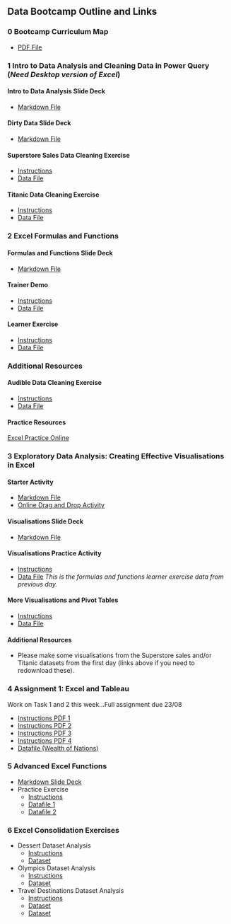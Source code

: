 ## Data Bootcamp Outline and Links

### 0 Bootcamp Curriculum Map
  - [PDF File](./Just_IT_Skills_Bootcamp_in_Data_Technician_Curriculum.pdf)
### 1 Intro to Data Analysis and Cleaning Data in Power Query (*Need Desktop version of Excel*)
#### Intro to Data Analysis Slide Deck
  - [Markdown File](./1%20Intro%20to%20Data%20Analysis%20and%20Excel/IntrotoDataAnalysis.slides.md)
#### Dirty Data Slide Deck
  - [Markdown File](RL-JIT/Data_Training/1%20Intro%20to%20Data%20Analysis%20and%20Excel/DirtyData.slides.md)
#### Superstore Sales Data Cleaning Exercise
  - [Instructions](./1%20Intro%20to%20Data%20Analysis%20and%20Excel/SuperStore%20Sales%20Excel%20PQ%20Cleaning%20Exercise/TasterDay_CleaningTransformingExercise_Excel.docx)
  - [Data File](./1%20Intro%20to%20Data%20Analysis%20and%20Excel/SuperStore%20Sales%20Excel%20PQ%20Cleaning%20Exercise/sample_-_superstore.xlsx)
#### Titanic Data Cleaning Exercise
  - [Instructions](./1%20Intro%20to%20Data%20Analysis%20and%20Excel/Titanic%20Excel%20PQ%20Cleaning%20Exercise/titanic_cleaning_ExcelPQ.docx)
  - [Data File](./1%20Intro%20to%20Data%20Analysis%20and%20Excel/Titanic%20Excel%20PQ%20Cleaning%20Exercise/Titanic-Dataset.csv)
### 2 Excel Formulas and Functions
#### Formulas and Functions Slide Deck
  - [Markdown File](./2%20Excel%20Formulas%20and%20Functions/Day1PM_pres_transformdata.slides.md)
#### Trainer Demo
  - [Instructions](./main/2%20Excel%20Formulas%20and%20Functions/Day1PM_TrainerDemoInstructions.docx)
  - [Data File](./main/2%20Excel%20Formulas%20and%20Functions/Day1PM_trainerDemoData.xlsx)
#### Learner Exercise
  - [Instructions](./2%20Excel%20Formulas%20and%20Functions/Day1PM_Learner_Instructions.docx)
  - [Data File](./2%20Excel%20Formulas%20and%20Functions/Day1PM_learner_WorkshopData.xlsx)
### Additional Resources
#### Audible Data Cleaning Exercise
  - [Instructions](./2%20Excel%20Formulas%20and%20Functions/Audible%20Data%20Cleaning%20Exercise/Audible_CleaningandTransforming.docx)
  - [Data File](./2%20Excel%20Formulas%20and%20Functions/Audible%20Data%20Cleaning%20Exercise/audible_uncleaned.csv)
#### Practice Resources
[Excel Practice Online](https://excel-practice-online.com/)

### 3 Exploratory Data Analysis: Creating Effective Visualisations in Excel
#### Starter Activity
  - [Markdown File](./1%20Intro%20to%20Data%20Analysis%20and%20Excel/analytics_group_activity.md)
  - [Online Drag and Drop Activity](https://app.nearpod.com/?pin=flx6k)
#### Visualisations Slide Deck
  - [Markdown File](./3%20Data%20Visualisations%20in%20Excel/Day2AM_Lecture_vis.slides.md)
#### Visualisations Practice Activity
  - [Instructions](./3%20Data%20Visualisations%20in%20Excel/Day2AM_LearnerInstructions_xlvis.docx)
  - [Data File](./2%20Excel%20Formulas%20and%20Functions/Day1PM_learner_WorkshopData.xlsx) *This is the formulas and functions learner exercise data from previous day.*
#### More Visualisations and Pivot Tables
  - [Instructions](./3%20Data%20Visualisations%20in%20Excel/Consolidation_excel_workshop.docx)
  - [Data File](./3%20Data%20Visualisations%20in%20Excel/pivottable_salesdata.xlsx)
#### Additional Resources
  - Please make some visualisations from the Superstore sales and/or Titanic datasets from the first day (links above if you need to redownload these).

### 4 Assignment 1: Excel and Tableau 
Work on Task 1 and 2 this week...Full assignment due 23/08
  - [Instructions PDF 1](./4%20Assignment1/Excel&Tableau%20Assignment%20-%20part1.pdf)
  - [Instructions PDF 2](./4%20Assignment1/Excel&Tableau%20Assignment%20-%20part2.pdf)
  - [Instructions PDF 3](./4%20Assignment1/Excel&Tableau%20Assignment%20-%20part3.pdf)
  - [Instructions PDF 4](./4%20Assignment1/Excel&Tableau%20Assignment%20-%20part4.pdf)
  - [Datafile (Wealth of Nations)](./4%20Assignment1/The%20Wealth%20of%20nations.xlsx)

### 5 Advanced Excel Functions
  - [Markdown Slide Deck](./5%20Advanced_Excel_Functions/AdvancedExcelTopics.slides.md)
  - Practice Exercise
    - [Instructions](./5%20Advanced_Excel_Functions/AdvancedExcelTopics_Instructions.docx)
    - [Datafile 1](./5%20Advanced_Excel_Functions/first_dataset.csv)
    - [Datafile 2](./5%20Advanced_Excel_Functions/second_dataset.csv)
### 6 Excel Consolidation Exercises
  - Dessert Dataset Analysis
    - [Instructions](./6%20Excel_Consolidation_Exercises/Dessert%20Shop%20Analysis%20Instructions.docx)
    - [Dataset](./6%20Excel_Consolidation_Exercises/dessert_dataset.csv)
  - Olympics Dataset Analysis
    - [Instructions](./6%20Excel_Consolidation_Exercises/Olympic%20Dataset%20Analysis%20Instructions.docx)
    - [Dataset](./6%20Excel_Consolidation_Exercises/olympic_dataset.csv)
  - Travel Destinations Dataset Analysis
    - [Instructions](./6%20Excel_Consolidation_Exercises/Travel%20Destinations%20Dataset%20Analysis%20Instructions.docx)
    - [Dataset](./6%20Excel_Consolidation_Exercises/travel_dataset.csv)
    - [Dataset](./6%20Excel_Consolidation_Exercises/dessert_dataset_2.csv)

